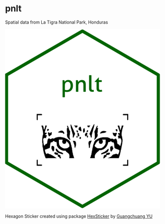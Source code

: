 # pnlt
Spatial data from La Tigra National Park, Honduras

![](inst/figures/pnlt.png?raw=true)

Hexagon Sticker created using package [HexSticker](https://github.com/GuangchuangYu/hexSticker) by [Guangchuang YU](https://yulab-smu.top)
